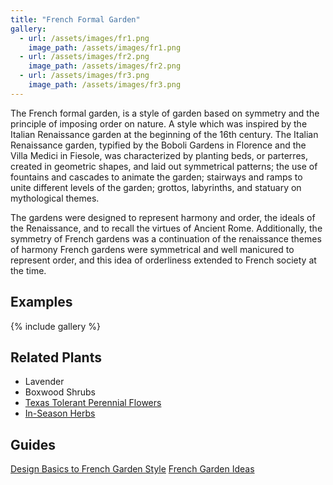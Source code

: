 ```yaml
---
title: "French Formal Garden"
gallery:
  - url: /assets/images/fr1.png
    image_path: /assets/images/fr1.png
  - url: /assets/images/fr2.png
    image_path: /assets/images/fr2.png
  - url: /assets/images/fr3.png
    image_path: /assets/images/fr3.png
---
```


The French formal garden, is a style of garden based on symmetry and the principle of imposing order on nature. A style which was inspired by the Italian Renaissance garden at the beginning of the 16th century. The Italian Renaissance garden, typified by the Boboli Gardens in Florence and the Villa Medici in Fiesole, was characterized by planting beds, or parterres, created in geometric shapes, and laid out symmetrical patterns; the use of fountains and cascades to animate the garden; stairways and ramps to unite different levels of the garden; grottos, labyrinths, and statuary on mythological themes.

The gardens were designed to represent harmony and order, the ideals of the Renaissance, and to recall the virtues of Ancient Rome. Additionally, the symmetry of French gardens was a continuation of the renaissance themes of harmony French gardens were symmetrical and well manicured to represent order, and this idea of orderliness extended to French society at the time.

## Examples
{% include gallery %}

## Related Plants
- Lavender
- Boxwood Shrubs
- [Texas Tolerant Perennial Flowers](https://bexar-tx.tamu.edu/earth-kind-horticulture/best-plants-for-bexar-county-south-texas/perennial-plants-for-south-texas-landscapes/)
- [In-Season Herbs](https://tngaustin.com/wp-content/uploads/Herbs.pdf)

## Guides
[Design Basics to French Garden Style](https://www.forbes.com/sites/houzz/2013/09/23/7-design-basics-to-french-garden-style/?sh=34af157c527f)
[French Garden Ideas](https://www.ilonasgarden.com/ideas-french-garden/)
